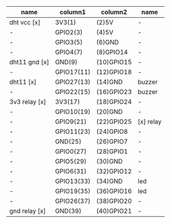 |name|column1|column2|name|
|-|-|-|-|
|dht vcc [x]|3V3(1)|(2)5V|-|
|-|GPIO2(3)|(4)5V|-|
|-|GPIO3(5)|(6)GND|-|
|-|GPIO4(7)|(8)GPIO14|-|
|dht11 gnd [x]|GND(9)|(10)GPIO15|-|
|-|GPIO17(11)|(12)GPIO18|-|
|dht11 [x]|GPIO27(13)|(14)GND|buzzer|
|-|GPIO22(15)|(16)GPIO23|buzzer|
|3v3 relay [x]|3V3(17)|(18)GPIO24|-|
|-|GPIO10(19)|(20)GND|-|
|-|GPIO9(21)|(22)GPIO25|[x] relay|
|-|GPIO11(23)|(24)GPIO8|-|
|-|GND(25)|(26)GPIO7|-|
|-|GPIO0(27)|(28)GPIO1|-|
|-|GPIO5(29)|(30)GND|-|
|-|GPIO6(31)|(32)GPIO12|-|
|-|GPIO13(33)|(34)GND|led|
|-|GPIO19(35)|(36)GPIO16|led|
|-|GPIO26(37)|(38)GPIO20|-|
|gnd relay [x]|GND(39)|(40)GPIO21|-|